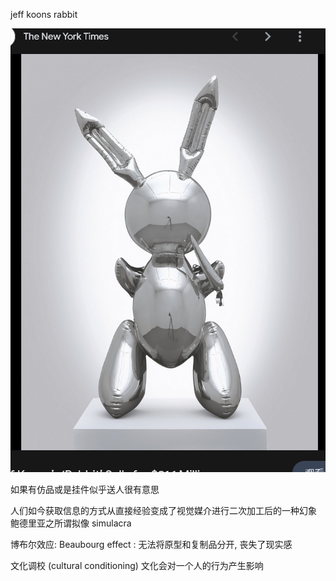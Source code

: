 jeff koons rabbit

![Alt text](image.png)

如果有仿品或是挂件似乎送人很有意思

人们如今获取信息的方式从直接经验变成了视觉媒介进行二次加工后的一种幻象  
鲍德里亚之所谓拟像 simulacra

博布尔效应: Beaubourg effect : 无法将原型和复制品分开, 丧失了现实感

文化调校 (cultural conditioning) 文化会对一个人的行为产生影响

